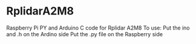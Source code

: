 # RplidarA2M8
Raspberry Pi PY and Arduino C code for Rplidar A2M8
To use:
Put the ino and .h on the Ardino side
Put the .py file on the Raspberry side
